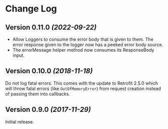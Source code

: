 Change Log
==========

Version 0.11.0 *(2022-09-22)*
----------------------------

- Allow Loggers to consume the error body that is given to them. The error response given to the logger now has a peeked error body source.
- The errorMessage helper method now consumes its ResponseBody input.

Version 0.10.0 *(2018-11-18)*
----------------------------

Do not log fatal errors. This comes with the update to Retrofit 2.5.0 which will throw fatal errors (like `OutOfMemoryError`) from request creation instead of passing them into callbacks.

Version 0.9.0 *(2017-11-29)*
----------------------------

Initial release.
